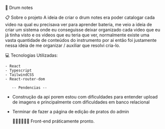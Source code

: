 🥁 Drum notes

📋 Sobre o projeto
A ideia de criar o drum notes era poder catalogar cada video na qual eu precisava ver para aprender bateria,
me veio a ideia de criar um sistema onde eu conseguisse deixar organizado cada video que eu já tinha visto e os videos que eu teria que ver,
normalmente existe uma vasta quantidade de conteúdos do instrumento por ai então foi justamente nessa ideia de me organizar / auxiliar que resolvi cria-lo.

💻 Tecnologias Utilizadas:

```
- React
- Typescript
- TailwindCSS
- React-router-dom
```
       -- Pendencias --

* Construção da api porem estou com dificuldades para entender upload de imagens e principalmente com dificuldades em banco relacional

* Terminar de fazer a página de edição de pratos do admin

     👩‍💻👩‍💻👩‍💻 Front-end práticamente pronto.
